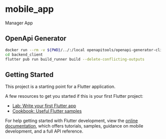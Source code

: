 # mobile_app

Manager App

## OpenApi Generator

```bash
docker run --rm -v ${PWD}/../:/local openapitools/openapi-generator-cli generate -i /local/openapi/backend.yml -g dart-dio -o /local/mobile_app/backend_client --additional-properties=pubName=backend_client,packageName=backend_client
cd backend_client
flutter pub run build_runner build --delete-conflicting-outputs
```

## Getting Started

This project is a starting point for a Flutter application.

A few resources to get you started if this is your first Flutter project:

- [Lab: Write your first Flutter app](https://docs.flutter.dev/get-started/codelab)
- [Cookbook: Useful Flutter samples](https://docs.flutter.dev/cookbook)

For help getting started with Flutter development, view the
[online documentation](https://docs.flutter.dev/), which offers tutorials,
samples, guidance on mobile development, and a full API reference.
